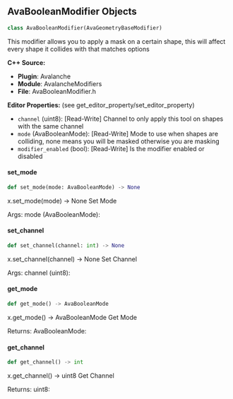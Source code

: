 ## AvaBooleanModifier Objects

```python
class AvaBooleanModifier(AvaGeometryBaseModifier)
```

This modifier allows you to apply a mask on a certain shape, this will affect every shape it collides with that matches options

**C++ Source:**

- **Plugin**: Avalanche
- **Module**: AvalancheModifiers
- **File**: AvaBooleanModifier.h

**Editor Properties:** (see get_editor_property/set_editor_property)

- ``channel`` (uint8):  [Read-Write] Channel to only apply this tool on shapes with the same channel
- ``mode`` (AvaBooleanMode):  [Read-Write] Mode to use when shapes are colliding, none means you will be masked otherwise you are masking
- ``modifier_enabled`` (bool):  [Read-Write] Is the modifier enabled or disabled

<a id="unreal.AvaBooleanModifier.set_mode"></a>

#### set_mode

```python
def set_mode(mode: AvaBooleanMode) -> None
```

x.set_mode(mode) -> None
Set Mode

Args:
    mode (AvaBooleanMode):

<a id="unreal.AvaBooleanModifier.set_channel"></a>

#### set_channel

```python
def set_channel(channel: int) -> None
```

x.set_channel(channel) -> None
Set Channel

Args:
    channel (uint8):

<a id="unreal.AvaBooleanModifier.get_mode"></a>

#### get_mode

```python
def get_mode() -> AvaBooleanMode
```

x.get_mode() -> AvaBooleanMode
Get Mode

Returns:
    AvaBooleanMode:

<a id="unreal.AvaBooleanModifier.get_channel"></a>

#### get_channel

```python
def get_channel() -> int
```

x.get_channel() -> uint8
Get Channel

Returns:
    uint8:

<a id="unreal.AvaMaskModifier"></a>